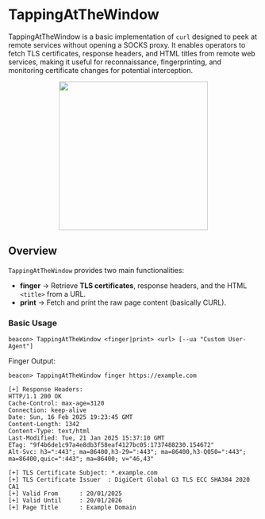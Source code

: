 
# TappingAtTheWindow

TappingAtTheWindow is a basic implementation of `curl` designed to peek at remote services without opening a SOCKS proxy. It enables operators to fetch TLS certificates, response headers, and HTML titles from remote web services, making it useful for reconnaissance, fingerprinting, and monitoring certificate changes for potential interception.

<p align="center">
  <img src="https://cards.scryfall.io/large/front/f/a/fa428edc-4d7d-455a-9c9d-9dc71b502e64.jpg?1673160583" 
       width="300" 
</p>

## Overview  

`TappingAtTheWindow` provides two main functionalities:  

- **finger** → Retrieve **TLS certificates**, response headers, and the HTML `<title>` from a URL.  
- **print** → Fetch and print the raw page content (basically CURL).

### **Basic Usage**
```plaintext
beacon> TappingAtTheWindow <finger|print> <url> [--ua "Custom User-Agent"]
```

Finger Output:
```plaintext
beacon> TappingAtTheWindow finger https://example.com

[+] Response Headers:
HTTP/1.1 200 OK
Cache-Control: max-age=3120
Connection: keep-alive
Date: Sun, 16 Feb 2025 19:23:45 GMT
Content-Length: 1342
Content-Type: text/html
Last-Modified: Tue, 21 Jan 2025 15:37:10 GMT
ETag: "9f4b6de1c97a4e8db3f58eaf4127bc05:1737488230.154672"
Alt-Svc: h3=":443"; ma=86400,h3-29=":443"; ma=86400,h3-Q050=":443"; ma=86400,quic=":443"; ma=86400; v="46,43"

[+] TLS Certificate Subject: *.example.com
[+] TLS Certificate Issuer	: DigiCert Global G3 TLS ECC SHA384 2020 CA1
[+] Valid From		: 20/01/2025
[+] Valid Until		: 20/01/2026
[+] Page Title		: Example Domain
```
